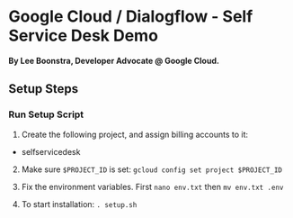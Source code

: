 # Google Cloud / Dialogflow - Self Service Desk Demo

**By Lee Boonstra, Developer Advocate @ Google Cloud.**

## Setup Steps

### Run Setup Script

1. Create the following project, and assign billing accounts to it:

  - selfservicedesk

2. Make sure `$PROJECT_ID` is set: `gcloud config set project $PROJECT_ID`

3. Fix the environment variables. First `nano env.txt` then `mv env.txt .env`

4. To start installation: `. setup.sh`



